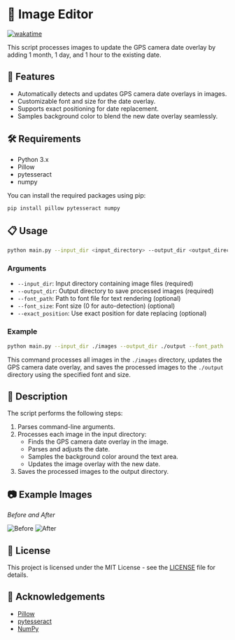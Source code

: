 # 📸 Image Editor
[![wakatime](https://wakatime.com/badge/user/6fce47e6-f384-4fb2-9ab4-d7ce4a048eb8/project/75cfb9b3-5b90-428c-8677-8bf0bdf0e300.svg)](https://wakatime.com/badge/user/6fce47e6-f384-4fb2-9ab4-d7ce4a048eb8/project/75cfb9b3-5b90-428c-8677-8bf0bdf0e300)

This script processes images to update the GPS camera date overlay by adding 1 month, 1 day, and 1 hour to the existing date.

## 🚀 Features

- Automatically detects and updates GPS camera date overlays in images.
- Customizable font and size for the date overlay.
- Supports exact positioning for date replacement.
- Samples background color to blend the new date overlay seamlessly.

## 🛠️ Requirements

- Python 3.x
- Pillow
- pytesseract
- numpy

You can install the required packages using pip:
```sh
pip install pillow pytesseract numpy
```

## 📋 Usage

```sh
python main.py --input_dir <input_directory> --output_dir <output_directory> [--font_path <font_file>] [--font_size <font_size>] [--exact_position]
```

### Arguments

- `--input_dir`: Input directory containing image files (required)
- `--output_dir`: Output directory to save processed images (required)
- `--font_path`: Path to font file for text rendering (optional)
- `--font_size`: Font size (0 for auto-detection) (optional)
- `--exact_position`: Use exact position for date replacing (optional)

### Example

```sh
python main.py --input_dir ./images --output_dir ./output --font_path ./fonts/arial.ttf --font_size 20 --exact_position
```

This command processes all images in the `./images` directory, updates the GPS camera date overlay, and saves the processed images to the `./output` directory using the specified font and size.

## 📖 Description

The script performs the following steps:

1. Parses command-line arguments.
2. Processes each image in the input directory:
   - Finds the GPS camera date overlay in the image.
   - Parses and adjusts the date.
   - Samples the background color around the text area.
   - Updates the image overlay with the new date.
3. Saves the processed images to the output directory.

## 📷 Example Images

*Before and After*

![Before](./examples/before.jpg) ![After](./examples/after.jpg)

## 📝 License

This project is licensed under the MIT License - see the [LICENSE](LICENSE) file for details.

## 🙏 Acknowledgements

- [Pillow](https://python-pillow.org/)
- [pytesseract](https://github.com/madmaze/pytesseract)
- [NumPy](https://numpy.org/)

